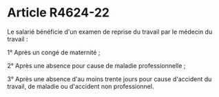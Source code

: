 # Article R4624-22

Le salarié bénéficie d'un examen de reprise du travail par le médecin du travail : 

1° Après un congé de maternité ; 

2° Après une absence pour cause de maladie professionnelle ; 

3° Après une absence d'au moins trente jours pour cause d'accident du travail, de maladie ou d'accident non professionnel.